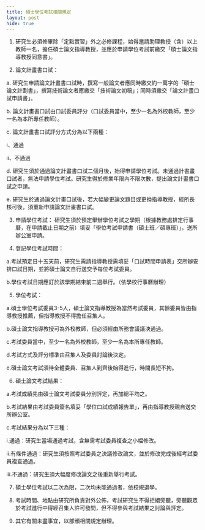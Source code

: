 ```yaml
---
title: 碩士學位考試相關規定
layout: post
hide: true
---
```


1. 研究生必須修畢除「定點實習」外之必修課程，始得邀請助理教授（含）以上教師一名，擔任碩士論文指導教授，並應於申請學位考試前繳交「碩士論文指導教授同意書」。

2. 論文計畫書口試：

a. 研究生申請論文計畫書口試時，撰寫一般論文者應同時繳交約一萬字的「碩士論文計劃書」，撰寫技術論文者應繳交「技術論文初稿」；同時須繳交「論文計畫口試申請書」。

b. 論文計畫書口試由口試委員評分（口試委員當中，至少一名為外校教師，至少一名為本所專任教師）。

c. 論文計畫書口試評分方式分為以下兩種：

i、通過

ii、不通過

d. 研究生須於通過論文計畫書口試二個月後，始得申請學位考試。未通過計書畫口試者，無法申請學位考試。研究生得於修業年限內不限次數，提出論文計畫書口試之申請。

e. 研究生於通過論文計畫口試後，若大幅變更論文題目或更換指導教授，經所長核可後，須重新申請論文計畫書口試。

3. 申請學位考試：
研究生須於預定舉辦學位考試之學期（根據教務處排定行事曆，在申請截止日期之前）填妥「學位考試申請書（碩士班／碩專班）」，送所辦公室申請。

4. 登記學位考試時間：

a.考試預定日十五天前，研究生需請指導教授需填妥「口試時間申請表」交所辦安排口試日期，並將碩士論文自行送交予每位考試委員。

b.學位考試日期應訂於該學期結束前二週舉行。（依學校行事曆辦理）

5. 學位考試：

a.碩士學位考試委員3-5人，碩士論文指導教授為當然考試委員，其餘委員皆由指導教授推薦，但指導教授不得擔任召集人。

b.碩士論文指導教授可為外校教師，但必須經由所務會議議決通過。

c.考試委員當中，至少一名為外校教師，至少一名為本所專任教師。

d.考試方式及評分標準由召集人及委員討論後決定。

e.碩士論文考試須待全體委員、召集人到齊後始得進行，時間長短不拘。

6. 碩士論文考試結果：

a.考試成績先由碩士論文考試委員分別評定，再加總平均之。

b.考試結果由考試委員簽名填妥「學位口試成績報告單」，再由指導教授親自送交所辦公室。

c.考試結果分為以下三種：

i.通過：研究生當場通過考試，含無需考試委員複查之小幅修改。

ii.有條件通過：研究生須按照考試委員之決議修改論文，並於修改完成後經考試委員複查通過。

iii.不通過：研究生須大幅度修改論文之後重新舉行考試。

7. 碩士學位考試以二次為限，二次均未能通過者，依校規退學。

8. 考試時間、地點由研究所負責對外公佈，考試研究生不得拒絕旁聽，旁聽觀眾於考試進行中得經召集人許可發問，但不得參與考試結果之討論與評定。

9. 其它有關未盡事宜，以部頒相關規定辦理。